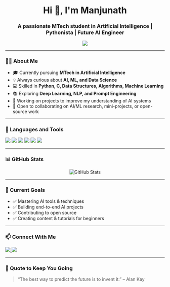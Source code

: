 <h1 align="center">Hi 👋, I'm Manjunath</h1>
<h3 align="center">A passionate MTech student in Artificial Intelligence | Pythonista | Future AI Engineer</h3>

<p align="center">
  <img src="https://readme-typing-svg.herokuapp.com/?lines=MTech+AI+Student;Passionate+about+AI/ML;Loves+Python+%26+Data+Structures&center=true&width=500&height=45">
</p>

---

### 👨‍💻 About Me

- 🎓 Currently pursuing **MTech in Artificial Intelligence**
- 💡 Always curious about **AI, ML, and Data Science**
- 💻 Skilled in **Python, C, Data Structures, Algorithms, Machine Learning**
- 📚 Exploring **Deep Learning, NLP, and Prompt Engineering**
- 🔭 Working on projects to improve my understanding of AI systems
- 🤝 Open to collaborating on AI/ML research, mini-projects, or open-source work

---

### 🚀 Languages and Tools

<p align="left">
  <img src="https://img.shields.io/badge/Python-3776AB?style=for-the-badge&logo=python&logoColor=white"/>
  <img src="https://img.shields.io/badge/C-00599C?style=for-the-badge&logo=c&logoColor=white"/>
  <img src="https://img.shields.io/badge/Data%20Structures-FFA500?style=for-the-badge"/>
  <img src="https://img.shields.io/badge/Machine%20Learning-FF6F00?style=for-the-badge"/>
  <img src="https://img.shields.io/badge/Artificial%20Intelligence-00C853?style=for-the-badge"/>
  <img src="https://img.shields.io/badge/GitHub-100000?style=for-the-badge&logo=github&logoColor=white"/>
</p>

---

### 📊 GitHub Stats

<p align="center">
  <img src="https://github-readme-stats.vercel.app/api?username=YOUR_GITHUB_USERNAME&show_icons=true&theme=radical" alt="GitHub Stats" />
</p>

---

### 🧠 Current Goals

- ✅ Mastering AI tools & techniques
- ✅ Building end-to-end AI projects
- ✅ Contributing to open source
- ✅ Creating content & tutorials for beginners

---

### 📫 Connect With Me

<p>
  <a href="https://www.linkedin.com/in/YOUR-LINKEDIN-USERNAME/" target="_blank">
    <img src="https://img.shields.io/badge/LinkedIn-blue?style=for-the-badge&logo=linkedin&logoColor=white" />
  </a>
  <a href="mailto:yourmail@example.com">
    <img src="https://img.shields.io/badge/Gmail-D14836?style=for-the-badge&logo=gmail&logoColor=white"/>
  </a>
</p>

---

### 🌱 Quote to Keep You Going

> “The best way to predict the future is to invent it.” – Alan Kay
